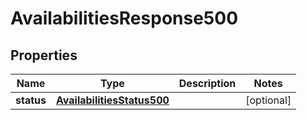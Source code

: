 # AvailabilitiesResponse500

## Properties
Name | Type | Description | Notes
------------ | ------------- | ------------- | -------------
**status** | [**AvailabilitiesStatus500**](AvailabilitiesStatus500.md) |  |  [optional]
